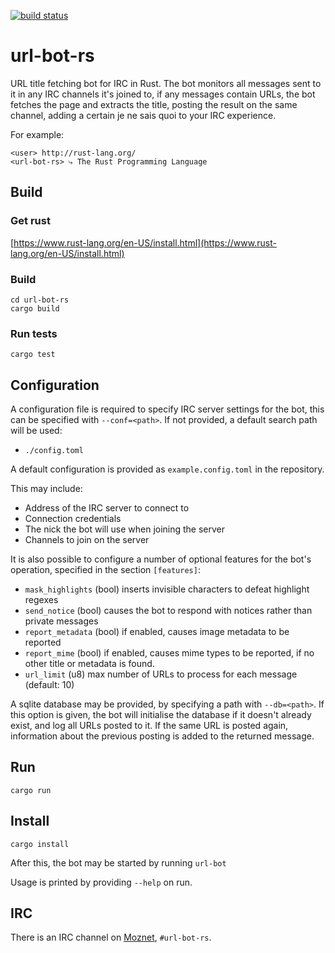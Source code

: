[![build status](https://api.travis-ci.org/nuxeh/url-bot-rs.png?branch=master)](https://travis-ci.org/nuxeh/url-bot-rs)

# url-bot-rs

URL title fetching bot for IRC in Rust. The bot monitors all messages sent to
it in any IRC channels it's joined to, if any messages contain URLs, the bot
fetches the page and extracts the title, posting the result on the same
channel, adding a certain je ne sais quoi to your IRC experience.

For example:

    <user> http://rust-lang.org/
    <url-bot-rs> ⤷ The Rust Programming Language

## Build

### Get rust

[https://www.rust-lang.org/en-US/install.html](https://www.rust-lang.org/en-US/install.html)

### Build

    cd url-bot-rs
    cargo build

### Run tests

    cargo test

## Configuration

A configuration file is required to specify IRC server settings for the bot,
this can be specified with `--conf=<path>`. If not provided, a default search
path will be used:

* `./config.toml`

A default configuration is provided as `example.config.toml` in the repository.

This may include:
- Address of the IRC server to connect to
- Connection credentials
- The nick the bot will use when joining the server
- Channels to join on the server

It is also possible to configure a number of optional features for the bot's
operation, specified in the section `[features]`:

- `mask_highlights` (bool) inserts invisible characters to defeat highlight
  regexes
- `send_notice` (bool) causes the bot to respond with notices rather than
  private messages
- `report_metadata` (bool) if enabled, causes image metadata to be reported
- `report_mime` (bool) if enabled, causes mime types to be reported, if no
  other title or metadata is found.
- `url_limit` (u8) max number of URLs to process for each message (default: 10)

A sqlite database may be provided, by specifying a path with `--db=<path>`. If
this option is given, the bot will initialise the database if it doesn't
already exist, and log all URLs posted to it. If the same URL is posted again,
information about the previous posting is added to the returned message.

## Run

    cargo run

## Install

    cargo install

After this, the bot may be started by running `url-bot`

Usage is printed by providing `--help` on run.

## IRC

There is an IRC channel on [Moznet](https://wiki.mozilla.org/IRC), `#url-bot-rs`.
